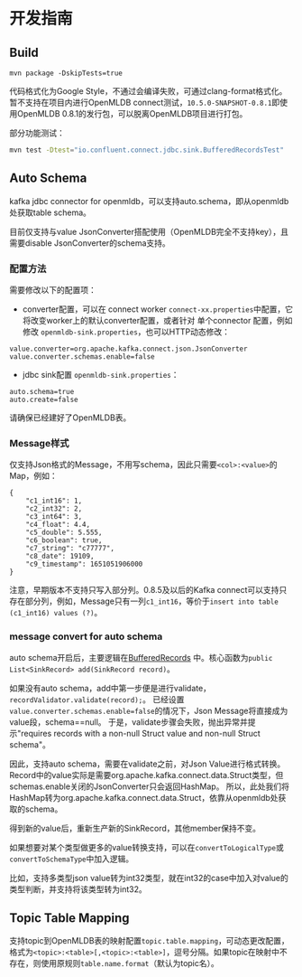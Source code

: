 # 开发指南

## Build

```
mvn package -DskipTests=true
```

代码格式化为Google Style，不通过会编译失败，可通过clang-format格式化。暂不支持在项目内进行OpenMLDB connect测试，`10.5.0-SNAPSHOT-0.8.1`即使用OpenMLDB 0.8.1的发行包，可以脱离OpenMLDB项目进行打包。

部分功能测试：
```bash
mvn test -Dtest="io.confluent.connect.jdbc.sink.BufferedRecordsTest"
```

## Auto Schema
kafka jdbc connector for openmldb，可以支持auto.schema，即从openmldb处获取table schema。

目前仅支持与value JsonConverter搭配使用（OpenMLDB完全不支持key），且需要disable JsonConverter的schema支持。

### 配置方法

需要修改以下的配置项：
- converter配置，可以在 connect worker `connect-xx.properties`中配置，它将改变worker上的默认converter配置，或者针对 单个connector 配置，例如修改 `openmldb-sink.properties`，也可以HTTP动态修改：
```
value.converter=org.apache.kafka.connect.json.JsonConverter
value.converter.schemas.enable=false
```
- jdbc sink配置 `openmldb-sink.properties`：
```
auto.schema=true
auto.create=false
```
请确保已经建好了OpenMLDB表。

### Message样式

仅支持Json格式的Message，不用写schema，因此只需要`<col>:<value>`的Map，例如：
```
{
    "c1_int16": 1,
    "c2_int32": 2,
    "c3_int64": 3,
    "c4_float": 4.4,
    "c5_double": 5.555,
    "c6_boolean": true,
    "c7_string": "c77777",
    "c8_date": 19109,
    "c9_timestamp": 1651051906000
}
```

注意，早期版本不支持只写入部分列。0.8.5及以后的Kafka connect可以支持只存在部分列，例如，Message只有一列`c1_int16`，等价于`insert into table (c1_int16) values (?)`。

### message convert for auto schema

auto schema开启后，主要逻辑在[BufferedRecords](src/main/java/io/confluent/connect/jdbc/sink/BufferedRecords.java)
中。核心函数为`public List<SinkRecord> add(SinkRecord record)`。

如果没有auto schema，add中第一步便是进行validate，`recordValidator.validate(record);`。
已经设置`value.converter.schemas.enable=false`的情况下，Json Message将直接成为value段，schema==null。
于是，validate步骤会失败，抛出异常并提示"requires records with a non-null Struct value and non-null Struct schema"。

因此，支持auto schema，需要在validate之前，对Json Value进行格式转换。
Record中的value实际是需要org.apache.kafka.connect.data.Struct类型，但schemas.enable关闭的JsonConverter只会返回HashMap。
所以，此处我们将HashMap转为org.apache.kafka.connect.data.Struct，依靠从openmldb处获取的schema。

得到新的value后，重新生产新的SinkRecord，其他member保持不变。

如果想要对某个类型做更多的value转换支持，可以在`convertToLogicalType`或`convertToSchemaType`中加入逻辑。

比如，支持多类型json value转为int32类型，就在int32的case中加入对value的类型判断，并支持将该类型转为int32。

## Topic Table Mapping

支持topic到OpenMLDB表的映射配置`topic.table.mapping`，可动态更改配置，格式为`<topic>:<table>[,<topic>:<table>]`，逗号分隔。如果topic在映射中不存在，则使用原规则`table.name.format`（默认为topic名）。
